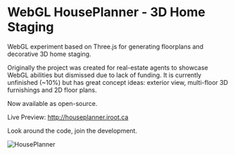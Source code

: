 WebGL HousePlanner - 3D Home Staging
====================================

WebGL experiment based on Three.js for generating floorplans and decorative 3D home staging.

Originally the project was created for real-estate agents to showcase WebGL abilities but dismissed due to lack of funding.
It is currently unfinished (~10%) but has great concept ideas: exterior view, multi-floor 3D furnishings and 2D floor plans.

Now available as open-source.

Live Preview: http://houseplanner.iroot.ca

Look around the code, join the development.

![HousePlanner](https://github.com/poofik/webgl-houseplanner/raw/master/screenshot.jpg)